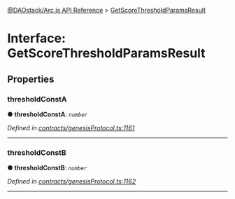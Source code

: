 [@DAOstack/Arc.js API Reference](../README.md) > [GetScoreThresholdParamsResult](../interfaces/getscorethresholdparamsresult.md)



# Interface: GetScoreThresholdParamsResult


## Properties
<a id="thresholdconsta"></a>

###  thresholdConstA

**●  thresholdConstA**:  *`number`* 

*Defined in [contracts/genesisProtocol.ts:1161](https://github.com/daostack/arc.js/blob/0fff6d4/lib/contracts/genesisProtocol.ts#L1161)*





___

<a id="thresholdconstb"></a>

###  thresholdConstB

**●  thresholdConstB**:  *`number`* 

*Defined in [contracts/genesisProtocol.ts:1162](https://github.com/daostack/arc.js/blob/0fff6d4/lib/contracts/genesisProtocol.ts#L1162)*





___


